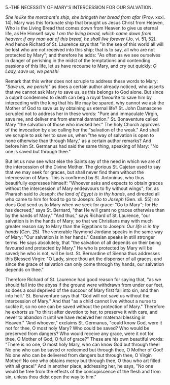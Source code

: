 
5.-THE NECESSITY OF MARY\'S INTERCESSION FOR OUR SALVATION.

*She is like the merchant\'s ship, she bringeth her bread from afar* (Prov. xxxi. 14). Mary was this fortunate ship that brought us Jesus Christ from Heaven, Who is the Living Bread that comes down from Heaven to give us eternal life, as He Himself says: *I am the living bread, which came down from heaven: if any man eat of this bread, he shall live forever* (Jo. vi. 51, 52). And hence Richard of St. Laurence says that \"in the sea of this world all will be lost who are not received into this ship; that is to say, all who are not protected by Mary\"; and therefore he adds: \"As often as we see ourselves in danger of perishing in the midst of the temptations and contending passions of this life, let us have recourse to Mary, and cry out quickly: *O Lady, save us, we perish!*

Remark that this writer does not scruple to address these words to Mary: *\"Save us, we perish!\"* as does a certain author already noticed, who asserts that we cannot ask Mary to save us, as this belongs to God alone. But since a culprit condemned to death can beg a royal favourite to save him by interceding with the king that his life may be spared, why cannot we ask the Mother of God to save us by obtaining us eternal life? St. John Damascene scrupled not to address her in these words: \"Pure and immaculate Virgin, save me, and deliver me from eternal damnation.\" St. Bonaventure called Mary \"the salvation of those who invoked her.\" The holy Church approves of the invocation by also calling her the \"salvation of the weak.\" And shall we scruple to ask her to save us, when \"the way of salvation is open to none otherwise than through Mary,\" as a certain author remarks? And before him St. Germanus had said the same thing, speaking of Mary: \"No one is saved but through thee.\"

But let us now see what else the Saints say of the need in which we are of the intercession of the Divine Mother. The glorious St. Cajetan used to say that we may seek for graces, but shall never find them without the intercession of Mary. This is confirmed by St. Antoninus, who thus beautifully expresses himself: \"Whoever asks and expects to obtain graces without the intercession of Mary endeavours to fly without wings\"; for, as Pharaoh said to Joseph: *the land of Egypt is in thy hands*, and directed all who came to him for food to go to Joseph: *Go to Joseph* (Gen. xli. 55); so does God send us to Mary when we seek for grace: \"Go to Mary\"; for He has decreed,\" says St. Bernard, \"that He will grant no graces otherwise than by the hands of Mary.\" \"And thus,\" says Richard of St. Laurence, \"our salvation is in the hands of Mary; so that we Christians may with much greater reason say to Mary than the Egyptians to Joseph: *Our life is in thy hands* (Gen. 25). The venerable Raymond Jordano speaks in the same way of Mary: \"Our salvation is in her hands.\" Cassian speaks in still stronger terms. He says absolutely, that \"the salvation of all depends on their being favoured and protected by Mary.\" He who is protected by Mary will be saved; he who is not, will be lost. St. Bernardine of Sienna thus addresses this Blessed Virgin: \"O Lady, since thou art the dispenser of all graces, and since the grace of salvation can only come through thy hands, our salvation depends on thee.\"

Therefore Richard of St. Laurence had good reason for saying that, \"as we should fall into the abyss if the ground were withdrawn from under our feet, so does a soul deprived of the succour of Mary first fall into sin, and then into hell.\" St. Bonaventure says that \"God will not save us without the intercession of Mary.\" And that \"as a child cannot live without a nurse to suckle it, so no one can be saved without the protection of Mary.\" Therefore he exhorts us \"to thirst after devotion to her, to preserve it with care, and never to abandon it until we have received her maternal blessing in Heaven.\" \"And whoever,\" exclaims St. Germanus, \"could know God, were it not for thee, O most holy Mary? Who could be saved? Who would be preserved from dangers? Who would receive any grace, were it not for thee, O Mother of God, O full of grace?\" These are his own beautiful words: \"There is no one, O most holy Mary, who can know God but through thee! No one who can be saved or redeemed but through thee, O Mother of God! No one who can be delivered from dangers but through thee, O Virgin Mother! No one who obtains mercy but through thee, O thou who art filled with all grace!\" And in another place, addressing her, he says, \"No one would be free from the effects of the concupiscence of the flesh and from sin, unless thou didst open the way to him.\"

